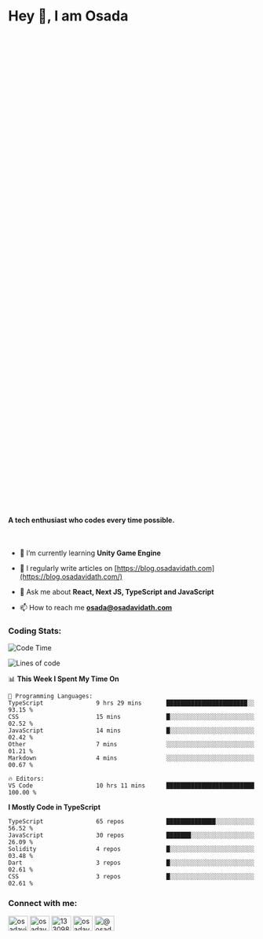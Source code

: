 <h1>Hey 👋, I am Osada</h1>
<h4 style="margin-top: 1000px;">A tech enthusiast who codes every time possible.</h4>

</br>

- 🌱 I’m currently learning **Unity Game Engine**

- 📝 I regularly write articles on [https://blog.osadavidath.com](https://blog.osadavidath.com/)

- 💬 Ask me about **React, Next JS, TypeScript and JavaScript**

- 📫 How to reach me **osada@osadavidath.com**

### Coding Stats: 

<!--START_SECTION:waka-->
![Code Time](http://img.shields.io/badge/Code%20Time-1%2C469%20hrs%2018%20mins-blue)

![Lines of code](https://img.shields.io/badge/From%20Hello%20World%20I%27ve%20Written-1.2%20million%20lines%20of%20code-blue)

📊 **This Week I Spent My Time On** 

```text
💬 Programming Languages: 
TypeScript               9 hrs 29 mins       ███████████████████████░░   93.15 % 
CSS                      15 mins             █░░░░░░░░░░░░░░░░░░░░░░░░   02.52 % 
JavaScript               14 mins             █░░░░░░░░░░░░░░░░░░░░░░░░   02.42 % 
Other                    7 mins              ░░░░░░░░░░░░░░░░░░░░░░░░░   01.21 % 
Markdown                 4 mins              ░░░░░░░░░░░░░░░░░░░░░░░░░   00.67 % 

🔥 Editors: 
VS Code                  10 hrs 11 mins      █████████████████████████   100.00 % 
```

**I Mostly Code in TypeScript** 

```text
TypeScript               65 repos            ██████████████░░░░░░░░░░░   56.52 % 
JavaScript               30 repos            ███████░░░░░░░░░░░░░░░░░░   26.09 % 
Solidity                 4 repos             █░░░░░░░░░░░░░░░░░░░░░░░░   03.48 % 
Dart                     3 repos             █░░░░░░░░░░░░░░░░░░░░░░░░   02.61 % 
CSS                      3 repos             █░░░░░░░░░░░░░░░░░░░░░░░░   02.61 % 
```




<!--END_SECTION:waka-->

<h3 align="left">Connect with me:</h3>
<p align="left">
<a href="https://twitter.com/osadavidath" target="blank"><img align="center" src="https://raw.githubusercontent.com/rahuldkjain/github-profile-readme-generator/master/src/images/icons/Social/twitter.svg" alt="osadavidath" height="30" width="40" /></a>
<a href="https://linkedin.com/in/osadavc" target="blank"><img align="center" src="https://raw.githubusercontent.com/rahuldkjain/github-profile-readme-generator/master/src/images/icons/Social/linked-in-alt.svg" alt="osadavc" height="30" width="40" /></a>
<a href="https://stackoverflow.com/users/13309879" target="blank"><img align="center" src="https://raw.githubusercontent.com/rahuldkjain/github-profile-readme-generator/master/src/images/icons/Social/stack-overflow.svg" alt="13309879" height="30" width="40" /></a>
<a href="https://instagram.com/osadavc" target="blank"><img align="center" src="https://raw.githubusercontent.com/rahuldkjain/github-profile-readme-generator/master/src/images/icons/Social/instagram.svg" alt="osadavc" height="30" width="40" /></a>
<a href="https://hashnode.com/@osadavc" target="blank"><img align="center" src="https://raw.githubusercontent.com/danielcranney/readme-generator/main/public/icons/socials/hashnode.svg" alt="@osadavc" height="30" width="40" /></a>
</p>
